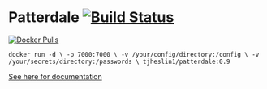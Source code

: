 # Patterdale [![Build Status](https://travis-ci.org/tjheslin1/Patterdale.svg?branch=master)](https://travis-ci.org/tjheslin1/Patterdale)

[![Docker Pulls](https://img.shields.io/docker/pulls/tjheslin1/patterdale.svg?maxAge=604800)](https://hub.docker.com/r/tjheslin1/patterdale/)

`docker run -d \
    -p 7000:7000 \
    -v /your/config/directory:/config \
    -v /your/secrets/directory:/passwords \
    tjheslin1/patterdale:0.9`

[See here for documentation](https://tjheslin1.github.io/Patterdale/)